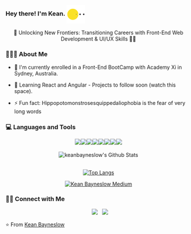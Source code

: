### Hey there! I'm Kean. <img src="https://raw.githubusercontent.com/Aniket965/Aniket965/master/pacman.svg?sanitize=true" width="50" height="50" align="center">

<div align="center">
🚀 Unlocking New Frontiers: Transitioning Careers with Front-End Web Development & UI/UX Skills 🎨✨
</div>

<h3> 👨🏻‍💻 About Me </h3>

<div>
  
- 🔭 I'm currently enrolled in a Front-End BootCamp with Academy Xi in Sydney, Australia. 

- 🌱 Learning React and Angular - Projects to follow soon (watch this space).

- ⚡ Fun fact: Hippopotomonstrosesquippedaliophobia is the fear of very long words

</div>

<div>
  <h3> 💻 Languages and Tools </h3>
  <p align="center">
   <img src="https://media3.giphy.com/media/ln7z2eWriiQAllfVcn/200w.webp" width="50"><img src="https://i.giphy.com/media/eNAsjO55tPbgaor7ma/200w.webp" width="50"><img src="https://i.giphy.com/media/IdyAQJVN2kVPNUrojM/200.webp" width="50"><img src="https://media3.giphy.com/media/kdFc8fubgS31b8DsVu/giphy.webp" width="50"><img src="https://media.giphy.com/media/kH1DBkPNyZPOk0BxrM/giphy.gif" width="100"><img src="https://media.giphy.com/media/SsCYf6DRFJrOpP0IoM/giphy.gif" width="70"><img src="https://media.giphy.com/media/XEDIHHp3i8bVoEdxd7/giphy.gif" width="50"><img src="https://media.giphy.com/media/gHnBLyeYE6hboT3t3o/giphy.gif" width="50">
  <p>
</div> 
  
<div align="center">
<img align="center" src="https://github-readme-stats.vercel.app/api?username=keanbayneslow&include_all_commits=true&contibutions=true&count_private=true&show_icons=true&line_height=20&title_color=7A7ADB&icon_color=2234AE&text_color=D3D3D3&bg_color=0,000000,130F40" alt="keanbayneslow's Github Stats">
</div>
<br>
<div align="center">

[![Top Langs](https://github-readme-stats.vercel.app/api/top-langs/?username=keanbayneslow&layout=compact&text_color=daf7dc&bg_color=151515)](https://github.com/keanbayneslow/github-readme-stats)

[![Kean Bayneslow Medium](https://github-readme-medium.vercel.app/?username=kean.bayneslow&limit=3)](https://medium.com/@kean.bayneslow)


</div>


<h3> 🤝🏻 Connect with Me </h3>

<div align="center">  
&nbsp; <a href="https://www.linkedin.com/in/kean-bayneslow/" target="_blank" rel="noopener noreferrer"><img src="https://img.icons8.com/plasticine/100/000000/linkedin.png" width="50" /></a>
&nbsp; <a href="mailto:kean.bayneslow@gmail.com" target="_blank" rel="noopener noreferrer"><img src="https://img.icons8.com/plasticine/100/000000/gmail.png"  width="50" /></a>
</div>

⭐️ From [Kean Bayneslow](https://github.com/keanbayneslow)
